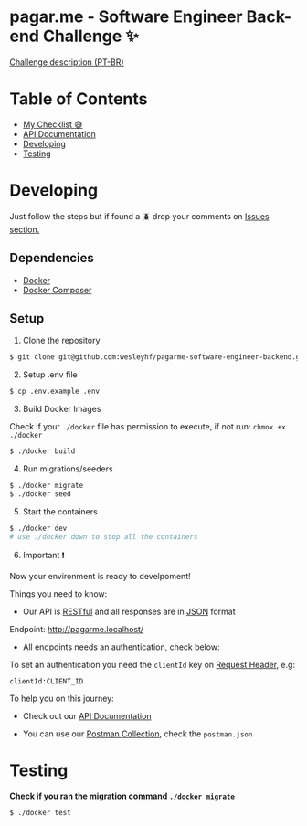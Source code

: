 # pagar.me - Software Engineer Back-end Challenge :sparkles:

<a href="https://github.com/pagarme/vagas/tree/master/desafios/software-engineer-backend" target="_blank">Challenge description (PT-BR)</a>

# Table of Contents

- [My Checklist :sweat_smile:](https://github.com/wesleyhf/pagarme-software-engineer-backend/issues/1)
- [API Documentation](https://github.com/wesleyhf/pagarme-software-engineer-backend/wiki/API-Documentation)
- [Developing](#developing)
- [Testing](#testing)


# Developing

Just follow the steps but if found a :beetle: drop your comments on [Issues section.](https://github.com/wesleyhf/pagarme-software-engineer-backend/issues)

## Dependencies

- <a href="https://docs.docker.com/install/" target="_blank">Docker</a>
- <a href="https://docs.docker.com/compose/install/" target="_blank">Docker Composer</a>

## Setup

1. Clone the repository

```sh
$ git clone git@github.com:wesleyhf/pagarme-software-engineer-backend.git
```

2. Setup .env file

```sh
$ cp .env.example .env
```

3. Build Docker Images

Check if your `./docker` file has permission to execute, if not run: `chmox +x ./docker`

```sh
$ ./docker build
```

4. Run migrations/seeders

```sh
$ ./docker migrate
$ ./docker seed
```

5. Start the containers

```sh
$ ./docker dev
# use ./docker down to stop all the containers
```

6. Important :exclamation:

Now your environment is ready to develpoment!

Things you need to know:

- Our API is [RESTful](https://en.wikipedia.org/wiki/Representational_state_transfer) and all responses are in [JSON](http://www.json.org/) format

Endpoint: http://pagarme.localhost/

- All endpoints needs an authentication, check below:

To set an authentication you need the `clientId` key on [Request Header](https://developer.mozilla.org/en-US/docs/Web/HTTP/Headers), e.g:

```
clientId:CLIENT_ID
```

To help you on this journey:

- Check out our [API Documentation](https://github.com/wesleyhf/pagarme-software-engineer-backend/wiki/API-Documentation)

- You can use our [Postman Collection](https://learning.getpostman.com/docs/postman/collections/intro-to-collections/), check the `postman.json`

# Testing

**Check if you ran the migration command `./docker migrate`**

```sh
$ ./docker test
```
